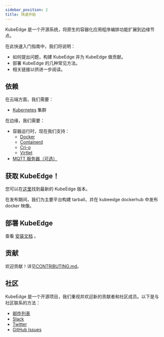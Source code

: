 ```yaml
---
sidebar_position: 2
title: 快速开始
---
```


KubeEdge 是一个开源系统，将原生的容器化应用程序编排功能扩展到边缘节点。

在此快速入门指南中，我们将说明：

- 如何提出问题，构建 KubeEdge 并为 KubeEdge 做贡献。
- 部署 KubeEdge 的几种常见方法。
- 相关链接以供进一步阅读。

## 依赖

在云端方面，我们需要：

- [Kubernetes](https://kubernetes.io) 集群

在边缘，我们需要：

- 容器运行时，现在我们支持：
  - [Docker](https://www.docker.com)
  - [Containerd](https://github.com/containerd/containerd)
  - [Cri-o](https://cri-o.io)
  - [Virtlet](https://docs.virtlet.cloud)
- [MQTT 服务器（可选）](https://mosquitto.org)

## 获取 KubeEdge！

您可以在[这里](https://github.com/kubeedge/kubeedge/releases)找到最新的 KubeEdge 版本。

在发布期间，我们为主要平台构建 tarball，并在 kubeedge dockerhub 中发布 docker 映像。

## 部署 KubeEdge

查看 [安装文档](../setup/install-with-keadm.md) 。

## 贡献

欢迎贡献！详见[CONTRIBUTING.md](../community/contribute)。

## 社区

KubeEdge 是一个开源项目，我们重视并欢迎新的贡献者和社区成员。以下是与社区联系的方法：

- [邮件列表](https://groups.google.com/forum/#!forum/kubeedge)
- [Slack](https://kubeedge.io/docs/community/slack/)
- [Twitter](https://twitter.com/kubeedge)
- [GitHub Issues](https://github.com/kubeedge/kubeedge/issues)
